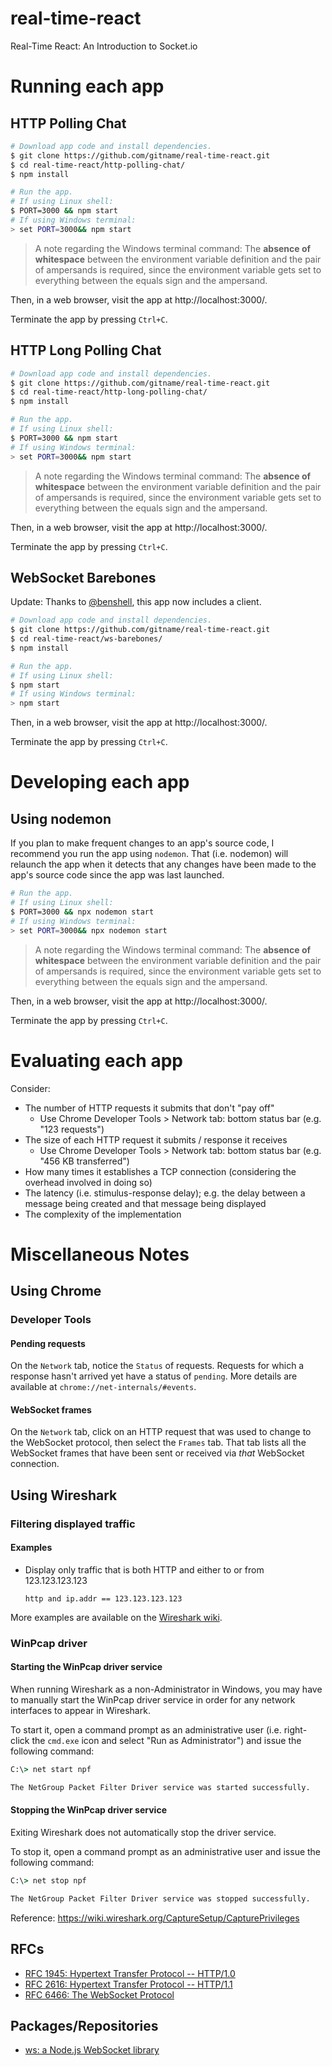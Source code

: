 # real-time-react
Real-Time React: An Introduction to Socket.io

# Running each app

## HTTP Polling Chat

```bash
# Download app code and install dependencies.
$ git clone https://github.com/gitname/real-time-react.git
$ cd real-time-react/http-polling-chat/
$ npm install

# Run the app.
# If using Linux shell:
$ PORT=3000 && npm start
# If using Windows terminal:
> set PORT=3000&& npm start
```

> A note regarding the Windows terminal command: The **absence of whitespace** between the environment variable definition and the pair of ampersands is required, since the environment variable gets set to everything between the equals sign and the ampersand.

Then, in a web browser, visit the app at http://localhost:3000/.

Terminate the app by pressing `Ctrl+C`.

## HTTP Long Polling Chat

```bash
# Download app code and install dependencies.
$ git clone https://github.com/gitname/real-time-react.git
$ cd real-time-react/http-long-polling-chat/
$ npm install

# Run the app.
# If using Linux shell:
$ PORT=3000 && npm start
# If using Windows terminal:
> set PORT=3000&& npm start
```

> A note regarding the Windows terminal command: The **absence of whitespace** between the environment variable definition and the pair of ampersands is required, since the environment variable gets set to everything between the equals sign and the ampersand.

Then, in a web browser, visit the app at http://localhost:3000/.

Terminate the app by pressing `Ctrl+C`.

## WebSocket Barebones

Update: Thanks to [@benshell](https://github.com/benshell), this app now includes a client.

```bash
# Download app code and install dependencies.
$ git clone https://github.com/gitname/real-time-react.git
$ cd real-time-react/ws-barebones/
$ npm install

# Run the app.
# If using Linux shell:
$ npm start
# If using Windows terminal:
> npm start
```

Then, in a web browser, visit the app at http://localhost:3000/.

Terminate the app by pressing `Ctrl+C`.

# Developing each app

## Using nodemon

If you plan to make frequent changes to an app's source code, I recommend you run the app using `nodemon`. That (i.e. nodemon) will relaunch the app when it detects that any changes have been made to the app's source code since the app was last launched.

```sh
# Run the app.
# If using Linux shell:
$ PORT=3000 && npx nodemon start
# If using Windows terminal:
> set PORT=3000&& npx nodemon start
```

> A note regarding the Windows terminal command: The **absence of whitespace** between the environment variable definition and the pair of ampersands is required, since the environment variable gets set to everything between the equals sign and the ampersand.

Then, in a web browser, visit the app at http://localhost:3000/.

Terminate the app by pressing `Ctrl+C`.

# Evaluating each app

Consider:
* The number of HTTP requests it submits that don't "pay off"
    * Use Chrome Developer Tools > Network tab: bottom status bar (e.g. "123 requests")
* The size of each HTTP request it submits / response it receives
    * Use Chrome Developer Tools > Network tab: bottom status bar (e.g. "456 KB transferred")
* How many times it establishes a TCP connection (considering the overhead involved in doing so)
* The latency (i.e. stimulus-response delay); e.g. the delay between a message being created and that message being displayed
* The complexity of the implementation

# Miscellaneous Notes

## Using Chrome

### Developer Tools

#### Pending requests

On the `Network` tab, notice the `Status` of requests. Requests for which a response hasn't arrived yet have a status of `pending`. More details are available at `chrome://net-internals/#events`.

#### WebSocket frames

On the `Network` tab, click on an HTTP request that was used to change to the WebSocket protocol, then select the `Frames` tab. That tab lists all the WebSocket frames that have been sent or received via _that_ WebSocket connection.

## Using Wireshark

### Filtering displayed traffic

#### Examples

* Display only traffic that is both HTTP and either to or from 123.123.123.123

    ```
    http and ip.addr == 123.123.123.123
    ```

More examples are available on the [Wireshark wiki](https://wiki.wireshark.org/DisplayFilters#Examples).

### WinPcap driver

#### Starting the WinPcap driver service

When running Wireshark as a non-Administrator in Windows, you may have to manually start the WinPcap driver service in order for any network interfaces to appear in Wireshark.

To start it, open a command prompt as an administrative user (i.e. right-click the `cmd.exe` icon and select "Run as Administrator") and issue the following command:

```bat
C:\> net start npf

The NetGroup Packet Filter Driver service was started successfully.
```

#### Stopping the WinPcap driver service

Exiting Wireshark does not automatically stop the driver service.

To stop it, open a command prompt as an administrative user and issue the following command:

```bat
C:\> net stop npf

The NetGroup Packet Filter Driver service was stopped successfully.
```

Reference: https://wiki.wireshark.org/CaptureSetup/CapturePrivileges

## RFCs

* [RFC 1945: Hypertext Transfer Protocol -- HTTP/1.0](https://tools.ietf.org/html/rfc1945)
* [RFC 2616: Hypertext Transfer Protocol -- HTTP/1.1](https://tools.ietf.org/html/rfc2616)
* [RFC 6466: The WebSocket Protocol](https://tools.ietf.org/html/rfc6455)

## Packages/Repositories

* [ws: a Node.js WebSocket library](https://github.com/websockets/ws)